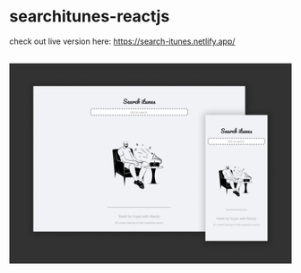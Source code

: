 ﻿# searchitunes-reactjs
check out live version here: https://search-itunes.netlify.app/
<br>
<br>

<img src="./screenshot.png">
